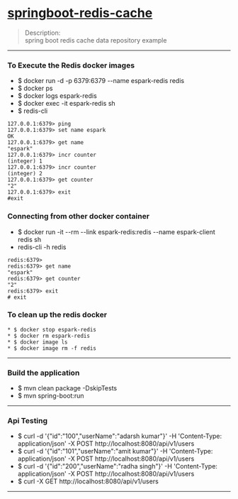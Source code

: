 # [springboot-redis-cache](https://github.com/adarshkumarsingh83/spring_boot/tree/master/springboot-redis-cache)
> Description: \
> spring boot redis cache data repository example 

----

### To Execute the Redis docker images
* $  docker run -d -p 6379:6379 --name espark-redis redis
* $  docker ps
* $  docker logs espark-redis
* $  docker exec -it espark-redis sh
* $  redis-cli

````
127.0.0.1:6379> ping
127.0.0.1:6379> set name espark
OK
127.0.0.1:6379> get name
"espark"
127.0.0.1:6379> incr counter
(integer) 1
127.0.0.1:6379> incr counter
(integer) 2
127.0.0.1:6379> get counter
"2"
127.0.0.1:6379> exit
#exit
````

### Connecting from other docker container 
* $ docker run -it --rm --link espark-redis:redis --name espark-client redis sh
*  redis-cli -h redis
````
redis:6379>
redis:6379> get name
"espark"
redis:6379> get counter
"2"
redis:6379> exit
# exit
````

### To clean up the redis docker
```` 
* $ docker stop espark-redis
* $ docker rm espark-redis
* $ docker image ls
* $ docker image rm -f redis
````

----

### Build the application 
* $ mvn clean package -DskipTests 
* $ mvn spring-boot:run 

----

### Api Testing 
* $ curl -d '{"id":"100","userName":"adarsh kumar"}' -H 'Content-Type: application/json' -X POST http://localhost:8080/api/v1/users
* $ curl -d '{"id":"101","userName":"amit kumar"}' -H 'Content-Type: application/json' -X POST http://localhost:8080/api/v1/users
* $ curl -d '{"id":"200","userName":"radha singh"}' -H 'Content-Type: application/json' -X POST http://localhost:8080/api/v1/users
* $ curl -X GET http://localhost:8080/api/v1/users


----
